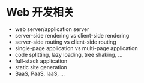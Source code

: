 # Web 开发相关

- web server/application server
- server-side rendering vs client-side rendering
- server-side routing vs client-side routing
- single-page application vs multi-page application
- code splitting, lazy loading, tree shaking, ...
- full-stack application
- static site generation
- BaaS, PaaS, IaaS, ...
